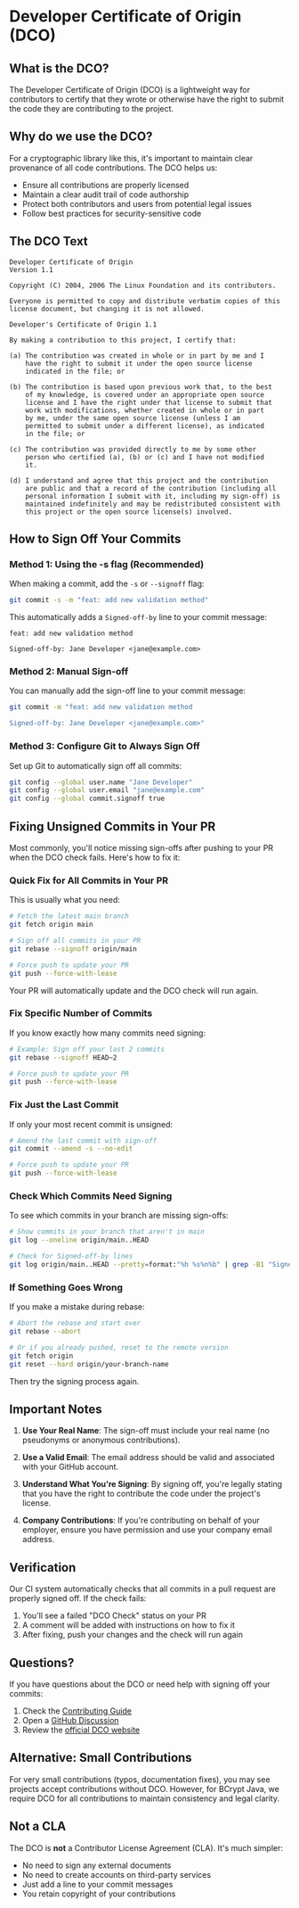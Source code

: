 # Developer Certificate of Origin (DCO)

## What is the DCO?

The Developer Certificate of Origin (DCO) is a lightweight way for contributors to certify that they wrote or otherwise have the right to submit the code they are contributing to the project.

## Why do we use the DCO?

For a cryptographic library like this, it's important to maintain clear provenance of all code contributions. The DCO helps us:

- Ensure all contributions are properly licensed
- Maintain a clear audit trail of code authorship
- Protect both contributors and users from potential legal issues
- Follow best practices for security-sensitive code

## The DCO Text

```
Developer Certificate of Origin
Version 1.1

Copyright (C) 2004, 2006 The Linux Foundation and its contributors.

Everyone is permitted to copy and distribute verbatim copies of this
license document, but changing it is not allowed.

Developer's Certificate of Origin 1.1

By making a contribution to this project, I certify that:

(a) The contribution was created in whole or in part by me and I
    have the right to submit it under the open source license
    indicated in the file; or

(b) The contribution is based upon previous work that, to the best
    of my knowledge, is covered under an appropriate open source
    license and I have the right under that license to submit that
    work with modifications, whether created in whole or in part
    by me, under the same open source license (unless I am
    permitted to submit under a different license), as indicated
    in the file; or

(c) The contribution was provided directly to me by some other
    person who certified (a), (b) or (c) and I have not modified
    it.

(d) I understand and agree that this project and the contribution
    are public and that a record of the contribution (including all
    personal information I submit with it, including my sign-off) is
    maintained indefinitely and may be redistributed consistent with
    this project or the open source license(s) involved.
```

## How to Sign Off Your Commits

### Method 1: Using the -s flag (Recommended)

When making a commit, add the `-s` or `--signoff` flag:

```bash
git commit -s -m "feat: add new validation method"
```

This automatically adds a `Signed-off-by` line to your commit message:
```
feat: add new validation method

Signed-off-by: Jane Developer <jane@example.com>
```

### Method 2: Manual Sign-off

You can manually add the sign-off line to your commit message:

```bash
git commit -m "feat: add new validation method

Signed-off-by: Jane Developer <jane@example.com>"
```

### Method 3: Configure Git to Always Sign Off

Set up Git to automatically sign off all commits:

```bash
git config --global user.name "Jane Developer"
git config --global user.email "jane@example.com"
git config --global commit.signoff true
```

## Fixing Unsigned Commits in Your PR

Most commonly, you'll notice missing sign-offs after pushing to your PR when the DCO check fails. Here's how to fix it:

### Quick Fix for All Commits in Your PR

This is usually what you need:

```bash
# Fetch the latest main branch
git fetch origin main

# Sign off all commits in your PR
git rebase --signoff origin/main

# Force push to update your PR
git push --force-with-lease
```

Your PR will automatically update and the DCO check will run again.

### Fix Specific Number of Commits

If you know exactly how many commits need signing:

```bash
# Example: Sign off your last 2 commits
git rebase --signoff HEAD~2

# Force push to update your PR
git push --force-with-lease
```

### Fix Just the Last Commit

If only your most recent commit is unsigned:

```bash
# Amend the last commit with sign-off
git commit --amend -s --no-edit

# Force push to update your PR
git push --force-with-lease
```

### Check Which Commits Need Signing

To see which commits in your branch are missing sign-offs:

```bash
# Show commits in your branch that aren't in main
git log --oneline origin/main..HEAD

# Check for Signed-off-by lines
git log origin/main..HEAD --pretty=format:"%h %s%n%b" | grep -B1 "Signed-off-by"
```

### If Something Goes Wrong

If you make a mistake during rebase:

```bash
# Abort the rebase and start over
git rebase --abort

# Or if you already pushed, reset to the remote version
git fetch origin
git reset --hard origin/your-branch-name
```

Then try the signing process again.

## Important Notes

1. **Use Your Real Name**: The sign-off must include your real name (no pseudonyms or anonymous contributions).

2. **Use a Valid Email**: The email address should be valid and associated with your GitHub account.

3. **Understand What You're Signing**: By signing off, you're legally stating that you have the right to contribute the code under the project's license.

4. **Company Contributions**: If you're contributing on behalf of your employer, ensure you have permission and use your company email address.

## Verification

Our CI system automatically checks that all commits in a pull request are properly signed off. If the check fails:

1. You'll see a failed "DCO Check" status on your PR
2. A comment will be added with instructions on how to fix it
3. After fixing, push your changes and the check will run again

## Questions?

If you have questions about the DCO or need help with signing off your commits:

1. Check the [Contributing Guide](CONTRIBUTING.md)
2. Open a [GitHub Discussion](https://github.com/lucimber/bcrypt-java/discussions)
3. Review the [official DCO website](https://developercertificate.org/)

## Alternative: Small Contributions

For very small contributions (typos, documentation fixes), you may see projects accept contributions without DCO. However, for BCrypt Java, we require DCO for all contributions to maintain consistency and legal clarity.

## Not a CLA

The DCO is **not** a Contributor License Agreement (CLA). It's much simpler:
- No need to sign any external documents
- No need to create accounts on third-party services
- Just add a line to your commit messages
- You retain copyright of your contributions